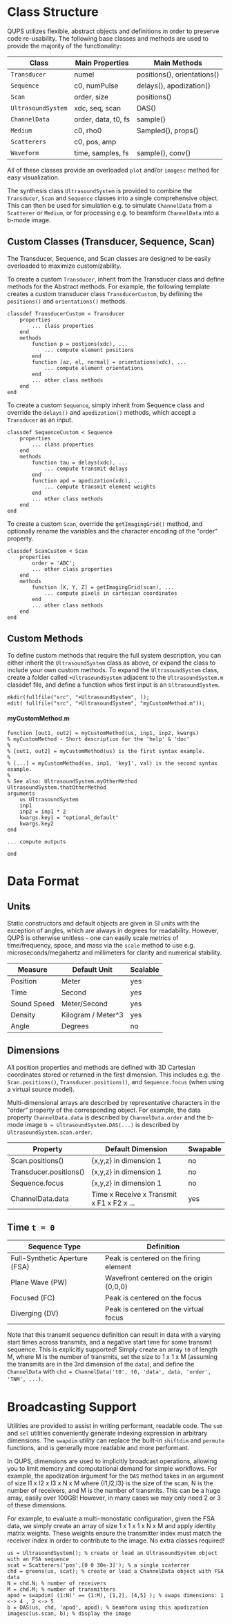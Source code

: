 # Class Structure
QUPS utilizes flexible, abstract objects and definitions in order to preserve code re-usability. The following base classes and methods are used to provide the majority of the functionality:

| Class | Main Properties | Main Methods |
| ------ | ------ | ------ | 
| `Transducer` | numel  | positions(), orientations() |
| `Sequence` | c0, numPulse | delays(), apodization() |
| `Scan` | order, size | positions() |
| `UltrasoundSystem` | xdc, seq, scan | DAS() |
| `ChannelData` | order, data, t0, fs | sample() |
| `Medium` | c0, rho0 | Sampled(), props() |
| `Scatterers` | c0, pos, amp |  |
| `Waveform` | time, samples, fs | sample(), conv() |

All of these classes provide an overloaded `plot` and/or `imagesc` method for easy visualization. 

The synthesis class `UltrasoundSystem` is provided to combine the `Transducer`, `Scan` and `Sequence` classes into a single comprehensive object. This can then be used for simulation e.g. to simulate `ChannelData` from a `Scatterer` or `Medium`, or for processing e.g. to beamform `ChannelData` into a b-mode image.

## Custom Classes (Transducer, Sequence, Scan)
The Transducer, Sequence, and Scan classes are designed to be easily overloaded to maximize customizability. 

To create a custom `Transducer`, inherit from the Transducer class and define methods for the Abstract methods. For example, the following template creates a custom transducer class `TransducerCustom`, by defining the `positions()` and `orientations()` methods.
```
classdef TransducerCustom < Transducer
    properties
        ... class properties
    end
    methods
        function p = postions(xdc), ...
            ... compute element positions
        end
        function [az, el, normal] = orientations(xdc), ...
            ... compute element orientations 
        end
        ... other class methods
    end
end
```

To create a custom `Sequence`, simply inherit from Sequence class and override the `delays()` and `apodization()` methods, which accept a `Transducer` as an input.
```
classdef SequenceCustom < Sequence
    properties
        ... class properties
    end
    methods
        function tau = delays(xdc), ...
            ... compute transmit delays
        end
        function apd = apodization(xdc), ...
            ... compute transmit element weights
        end
        ... other class methods
    end
end
```

To create a custom `Scan`, override the `getImagingGrid()` method, and optionally rename the variables and the character encoding of the "order" property.
```
classdef ScanCustom < Scan
    properties
        order = 'ABC';
        ... other class properties
    end
    methods
        function [X, Y, Z] = getImagingGrid(scan), ...
            ... compute pixels in cartesian coordinates
        end
        ... other class methods
    end
end
```

## Custom Methods
To define custom methods that require the full system description, you can either inherit the `UltrasoundSystem` class as above, or expand the class to include your own custom methods. To expand the `UltrasoundSystem` class, create a folder called `+UltrasoundSystem` adjacent to the `UltrasoundSystem.m` classdef file, and define a function whos first input is an `UltrasoundSystem`.
```
mkdir(fullfile("src", "+UltrasoundSystem", ));
edit( fullfile("src", "+UltrasoundSystem", "myCustomMethod.m")); 
```
#### myCustomMethod.m
```
function [out1, out2] = myCustomMethod(us, inp1, inp2, kwargs)
% myCustomMethod - Short description for the 'help' & 'doc'
%
% [out1, out2] = myCustomMethod(us) is the first syntax example.
%
% [...] = myCustomMethod(us, inp1, 'key1', val) is the second syntax example.
%
% See also: UltrasoundSystem.myOtherMethod UltrasoundSystem.thatOtherMethod
arguments
    us UltrasoundSystem
    inp1
    inp2 = inp1 * 2
    kwargs.key1 = "optional_default"
    kwargs.key2
end

... compute outputs

end
```



# Data Format
## Units
Static constructors and default objects are given in SI units with the exception of angles, which are always in degrees for readability. However, QUPS is otherwise unitless - one can easily scale metrics of time/frequency, space, and mass via the `scale` method to use e.g. microseconds/megahertz and millimeters for clarity and numerical stability.

| Measure | Default Unit | Scalable |
| ------ | ------ | ------ |
| Position | Meter | yes |
| Time | Second | yes |
| Sound Speed | Meter/Second | yes |
| Density | Kilogram / Meter^3 | yes |
| Angle | Degrees | no |

## Dimensions
All position properties and methods are defined with 3D Cartesian coordinates stored or returned in the first dimension. This includes e.g. the `Scan.positions()`, `Transducer.positions()`, and `Sequence.focus` (when using a virtual source model).

Multi-dimensional arrays are described by representative characters in the "order" property of the corresponding object. For example, the data property `ChannelData.data` is described by `ChannelData.order` and the b-mode image `b = UltrasoundSystem.DAS(...)` is described by `UltrasoundSystem.scan.order`.
 
| Property | Default Dimension | Swapable | 
| ------ | ------ | ------ |
| Scan.positions() | {x,y,z} in dimension 1 | no |
| Transducer.positions() | {x,y,z} in dimension 1 | no |
| Sequence.focus | {x,y,z} in dimension 1 | no | 
| ChannelData.data | Time x Receive x Transmit x F1 x F2 x ... | yes |

## Time `t = 0`

| Sequence Type | Definition | 
| ------ | ------ |
| Full-Synthetic Aperture (FSA) | Peak is centered on the firing element |
| Plane Wave (PW) | Wavefront centered on the origin (0,0,0) |
| Focused (FC) | Peak is centered on the focus |
| Diverging (DV) | Peak is centered on the virtual focus |

Note that this transmit sequence definition can result in data with a varying start times across transmits, and a negative start time for some transmit sequence. This is explicitly supported! Simply create an array `t0` of length M, where M is the number of transmits, set the size to 1 x 1 x M (assuming the transmits are in the 3rd dimension of the `data`), and define the `ChannelData` with `chd = ChannelData('t0', t0, 'data', data, 'order', 'TNM', ...)`.

# Broadcasting Support
Utilities are provided to assist in writing performant, readable code. The `sub` and `sel` utilities conveniently generate indexing expression in arbitrary dimensions. The `swapdim` utility can replace the built-in `shiftdim` and `permute` functions, and is generally more readable and more performant.

In QUPS, dimensions are used to implicitly broadcast operations, allowing you to limit memory and computational demand for simple workflows. For example, the apodization argument for the `DAS` method takes in an argument of size I1 x I2 x I3 x N x M where {I1,I2,I3} is the size of the scan, N is the number of receivers, and M is the number of transmits. This can be a huge array, easily over 100GB! However, in many cases we may only need 2 or 3 of these dimensions. 

For example, to evaluate a multi-monostatic configuration, given the FSA data, we simply create an array of size 1 x 1 x 1 x N x M and apply identity matrix weights. These weights ensure the transmitter index must match the receiver index in order to contribute to the image. No extra classes required!

```
us = UltrasoundSystem(); % create or load an UltrasoundSystem object with an FSA sequence
scat = Scatterers('pos',[0 0 30e-3]'); % a single scaterrer
chd = greens(us, scat); % create or load a ChannelData object with FSA data
N = chd.N; % number of receivers
M = chd.M; % number of transmitters
apod = swapdim( (1:N)' == (1:M), [1,2], [4,5] ); % swaps dimensions: 1 <-> 4 , 2 <-> 5
b = DAS(us, chd, 'apod', apod); % beamform using this apodization
imagesc(us.scan, b); % display the image
```
